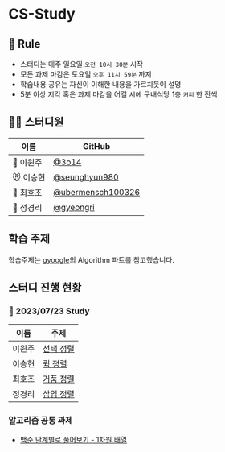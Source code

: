 # CS-Study

## 🌳 Rule
- 스터디는 매주 일요일 `오전 10시 30분` 시작
- 모든 과제 마감은 토요일 `오후 11시 59분` 까지
- 학습내용 공유는 자신이 이해한 내용을 가르치듯이 설명
- 5분 이상 지각 혹은 과제 마감을 어길 시에 구내식당 1층 `커피` 한 잔씩

## 👨‍💻  스터디원

| 이름   | GitHub                                         |
| ------ | ---------------------------------------------- |
| 🐋 이원주 | [@3o14](https://github.com/3o14) |
| 🐭 이승현 | [@seunghyun980](https://github.com/seunghyun980) |
| 🌻 최호조 | [@ubermensch100326](https://github.com/ubermensch100326) |
| 🦄 정경리 | [@gyeongri](https://github.com/@gyeongri) |

## 학습 주제
학습주제는 [gyoogle](https://github.com/gyoogle/tech-interview-for-developer)의 Algorithm 파트를 참고했습니다.


## 스터디 진행 현황
### 📅 2023/07/23 Study

| 이름   | 주제                                      |
| ------ | ---------------------------------------------- |
| 이원주 | [선택 정렬](https://github.com/CS-Stuey/CS-Study/blob/main/algorithm/selection-sort.md) |
| 이승현 | [퀵 정렬](https://github.com/CS-Stuey/CS-Study/blob/main/algorithm/quick-sort.md) |
| 최호조 | [거품 정렬](https://github.com/CS-Stuey/CS-Study/blob/main/algorithm/bubble-sort.md) |
| 정경리 | [삽입 정렬](https://github.com/CS-Stuey/CS-Study/blob/main/algorithm/Insertion%20Sort.md) |

### 알고리즘 공통 과제
* [백준 단계별로 풀어보기 - 1차원 배열](https://www.acmicpc.net/step/6)